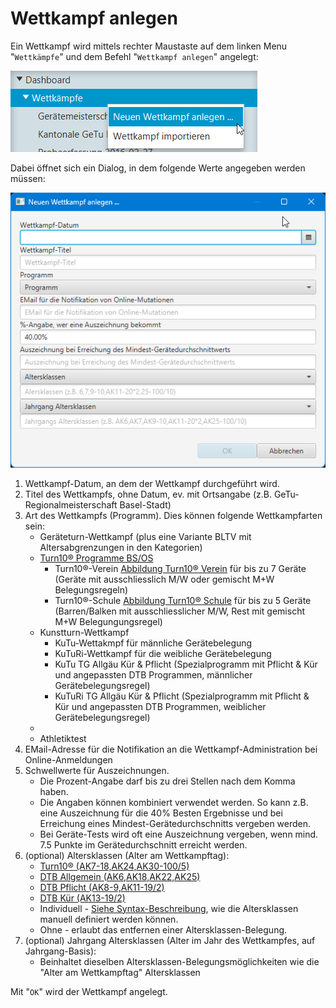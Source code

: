 # Wettkampf anlegen

Ein Wettkampf wird mittels rechter Maustaste auf dem linken Menu "`Wettkämpfe`" und dem Befehl "`Wettkampf anlegen`" angelegt:

![](/assets/wettkampf-anlegen.png)

Dabei öffnet sich ein Dialog, in dem folgende Werte angegeben werden müssen:

![](/assets/wettkampf-anlegen-dlg.png)

1. Wettkampf-Datum, an dem der Wettkampf durchgeführt wird.
2. Titel des Wettkampfs, ohne Datum, ev. mit Ortsangabe (z.B. GeTu-Regionalmeisterschaft Basel-Stadt)
3. Art des Wettkampfs \(Programm\). Dies können folgende Wettkampfarten sein:
   * Geräteturn-Wettkampf (plus eine Variante BLTV mit Altersabgrenzungen in den Kategorien)
   * [Turn10® Programme BS/OS](https://www.turn10.at/de/das-ist-turn10)
      * Turn10®-Verein [Abbildung Turn10® Verein](https://www.turn10.at/de/vereine/regeln) für bis zu 7 Geräte (Geräte mit ausschliesslich M/W oder gemischt M+W Belegungsregeln)
      * Turn10®-Schule [Abbildung Turn10® Schule](https://www.turn10.at/de/schulen/regeln2) für bis zu 5 Geräte (Barren/Balken mit ausschliesslicher M/W, Rest mit gemischt M+W Belegungungsregel)
   * Kunstturn-Wettkampf
      * KuTu-Wettakmpf für männliche Gerätebelegung
      * KuTuRi-Wettkampf für die weibliche Gerätebelegung
      * KuTu TG Allgäu Kür & Pflicht (Spezialprogramm mit Pflicht & Kür und angepassten DTB Programmen, männlicher Gerätebelegungsregel)
      * KuTuRi TG Allgäu Kür & Pflicht (Spezialprogramm mit Pflicht & Kür und angepassten DTB Programmen, weiblicher Gerätebelegungsregel)
   * 
   * Athletiktest
4. EMail-Adresse für die Notifikation an die Wettkampf-Administration bei Online-Anmeldungen
5. Schwellwerte für Auszeichnungen. 
   * Die Prozent-Angabe darf bis zu drei Stellen nach dem Komma haben.
   * Die Angaben können kombiniert verwendet werden. So kann z.B. eine Auszeichnung für die 40% Besten Ergebnisse und bei Erreichung
     eines Mindest-Gerätedurchschnitts vergeben werden. 
   * Bei Geräte-Tests wird oft eine Auszeichnung vergeben, wenn mind. 7.5 Punkte im Gerätedurchschnitt erreicht werden.
6. (optional) Altersklassen (Alter am Wettkampftag):
   * [Turn10® (AK7-18,AK24,AK30-100/5)](https://www.turn10.at/de/vereine/regeln/docdown-4-NAw02AlwnzzQ)
   * [DTB Allgemein (AK6,AK18,AK22,AK25)](https://www.dtb.de/fileadmin/user_upload/dtb.de/Passwesen/Wettkampfordnung_DTB_2021.pdf)
   * [DTB Pflicht (AK8-9,AK11-19/2)](https://www.dtb.de/fileadmin/user_upload/dtb.de/TURNEN/Standards/PDFs/Rahmentrainingskonzeption-GTm_inklAnlagen_19.11.2020.pdf)
   * [DTB Kür (AK13-19/2)](https://www.dtb.de/fileadmin/user_upload/dtb.de/TURNEN/Standards/PDFs/Rahmentrainingskonzeption-GTm_inklAnlagen_19.11.2020.pdf)
   * Individuell - [Siehe Syntax-Beschreibung](../wettkampf-vorbereitung/wettkampf_uebersicht/altersklassen.md), wie die Altersklassen manuell definiert werden können.
   * Ohne - erlaubt das entfernen einer Altersklassen-Belegung.
7. (optional) Jahrgang Altersklassen (Alter im Jahr des Wettkampfes, auf Jahrgang-Basis):
   * Beinhaltet dieselben Altersklassen-Belegungsmöglichkeiten wie die "Alter am Wettkampftag" Altersklassen
   
Mit "`OK`" wird der Wettkampf angelegt.

